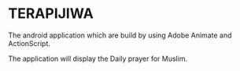 # TERAPIJIWA


The android application which are build by using Adobe Animate and ActionScript.

The application will display the Daily prayer for Muslim.
